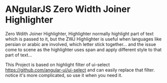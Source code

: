 # ANgularJS Zero Width Joiner Highlighter

Zero Wdith Joiner Highlighter, Highlighter normally highlight part of text which is passed to it, but the ZWJ Highlighter is useful when languages like persian or arabic are involved, which letter stick together... and the issue come to scene as the highlighter uses span and apply different style to that part of text...

This Project is based on highlight filter of ui-select https://github.com/angular-ui/ui-select and can easily replace that filter. notice it's more complicated, so use it when you need it.
